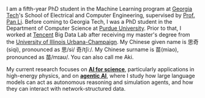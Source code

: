 <span class='anchor' id='about-me'></span>

I am a fifth-year PhD student in the Machine Learning program at [Georgia Tech](https://www.gatech.edu/)'s School of Electrical and Computer Engineering, supervised by [Prof. Pan Li](https://sites.google.com/view/panli-purdue). Before coming to Georgia Tech, I was a PhD student in the Department of Computer Science at [Purdue University](https://www.purdue.edu/). Prior to that, I worked at [Tencent](https://www.tencent.com/) Big Data Lab after receiving my master's degree from the [University of Illinois Urbana-Champaign](https://illinois.edu/). My Chinese given name is 思奇(siqi), pronounced as 思/si/ 奇/tʃiː/. My Chinese surname is 苗(miao), pronounced as 苗/mɪaʊ/. You can also call me Aki.

My current research focuses on <u><strong>AI for science</strong></u>, particularly applications in high-energy physics, and on <u><strong>agentic AI</strong></u>, where I study how large language models can act as autonomous reasoning and simulation agents, and how they can interact with network-structured data.



<!-- My research interest includes neural machine translation and computer vision. I have published more than 100 papers at the top international AI conferences with total <a href='https://scholar.google.com/citations?user=DhtAFkwAAAAJ'>google scholar citations <strong><span id='total_cit'>260000+</span></strong></a> (You can also use google scholar badge <a href='https://scholar.google.com/citations?user=DhtAFkwAAAAJ'><img src="https://img.shields.io/endpoint?url={{ url | url_encode }}&logo=Google%20Scholar&labelColor=f6f6f6&color=9cf&style=flat&label=citations"></a>). -->
